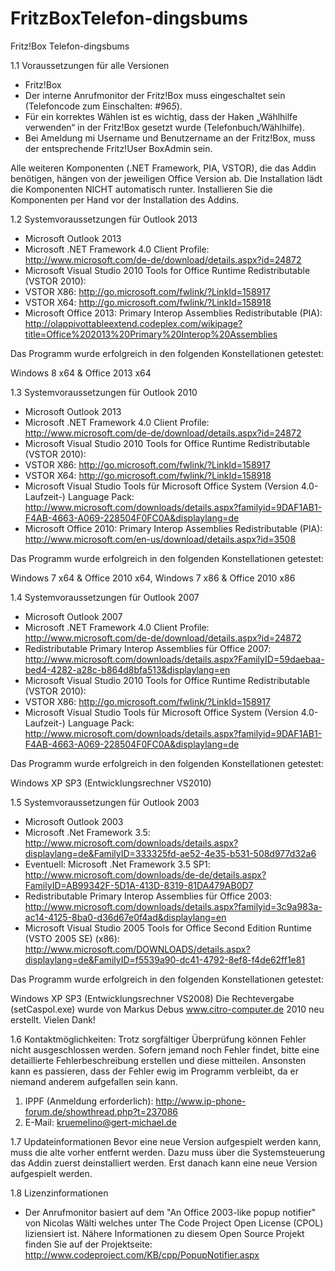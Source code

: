 FritzBoxTelefon-dingsbums
=========================

Fritz!Box Telefon-dingsbums

1.1  Voraussetzungen für alle Versionen

- Fritz!Box
- Der interne Anrufmonitor der Fritz!Box muss eingeschaltet sein  (Telefoncode zum Einschalten: #96*5*).
- Für ein korrektes Wählen ist es wichtig, dass der Haken „Wählhilfe verwenden“ in der Fritz!Box gesetzt wurde (Telefonbuch/Wählhilfe).
- Bei Ameldung mi Username und Benutzername an der Fritz!Box, muss der entsprechende Fritz!User BoxAdmin sein.


Alle weiteren Komponenten (.NET Framework, PIA, VSTOR), die das Addin benötigen, hängen von der jeweiligen Office Version ab. Die Installation lädt die Komponenten NICHT automatisch runter. Installieren Sie die Komponenten per Hand vor der Installation des Addins.

1.2	Systemvoraussetzungen für Outlook 2013

- Microsoft Outlook 2013
- Microsoft .NET Framework 4.0 Client Profile: http://www.microsoft.com/de-de/download/details.aspx?id=24872 
- Microsoft Visual Studio 2010 Tools for Office Runtime Redistributable (VSTOR 2010):
-   VSTOR X86: http://go.microsoft.com/fwlink/?LinkId=158917
-   VSTOR X64: http://go.microsoft.com/fwlink/?LinkId=158918
- Microsoft Office 2013: Primary Interop Assemblies Redistributable (PIA): http://olappivottableextend.codeplex.com/wikipage?title=Office%202013%20Primary%20Interop%20Assemblies 

Das Programm wurde erfolgreich in den folgenden Konstellationen getestet:

Windows 8 x64 & Office 2013 x64

1.3	Systemvoraussetzungen für Outlook 2010

- Microsoft Outlook 2013
- Microsoft .NET Framework 4.0 Client Profile: http://www.microsoft.com/de-de/download/details.aspx?id=24872 
- Microsoft Visual Studio 2010 Tools for Office Runtime Redistributable (VSTOR 2010):
- VSTOR X86: http://go.microsoft.com/fwlink/?LinkId=158917
- VSTOR X64: http://go.microsoft.com/fwlink/?LinkId=158918
- Microsoft Visual Studio Tools für Microsoft Office System (Version 4.0-Laufzeit-) Language Pack: http://www.microsoft.com/downloads/details.aspx?familyid=9DAF1AB1-F4AB-4663-A069-228504F0FC0A&displaylang=de
- Microsoft Office 2010: Primary Interop Assemblies Redistributable (PIA): http://www.microsoft.com/en-us/download/details.aspx?id=3508 

Das Programm wurde erfolgreich in den folgenden Konstellationen getestet:

Windows 7 x64 & Office 2010 x64, Windows 7 x86 & Office 2010 x86

1.4	Systemvoraussetzungen für Outlook 2007

- Microsoft Outlook 2007
- Microsoft .NET Framework 4.0 Client Profile: http://www.microsoft.com/de-de/download/details.aspx?id=24872 
- Redistributable Primary Interop Assemblies für Office 2007: http://www.microsoft.com/downloads/details.aspx?FamilyID=59daebaa-bed4-4282-a28c-b864d8bfa513&displaylang=en
- Microsoft Visual Studio 2010 Tools for Office Runtime Redistributable (VSTOR 2010):
- VSTOR X86: http://go.microsoft.com/fwlink/?LinkId=158917
- Microsoft Visual Studio Tools für Microsoft Office System (Version 4.0-Laufzeit-) Language Pack: http://www.microsoft.com/downloads/details.aspx?familyid=9DAF1AB1-F4AB-4663-A069-228504F0FC0A&displaylang=de

Das Programm wurde erfolgreich in den folgenden Konstellationen getestet:

Windows XP SP3 (Entwicklungsrechner VS2010)

1.5	Systemvoraussetzungen für Outlook 2003

- Microsoft Outlook 2003
- Microsoft .Net Framework 3.5: http://www.microsoft.com/downloads/details.aspx?displaylang=de&FamilyID=333325fd-ae52-4e35-b531-508d977d32a6
- Eventuell: Microsoft .Net Framework 3.5 SP1: http://www.microsoft.com/downloads/de-de/details.aspx?FamilyID=AB99342F-5D1A-413D-8319-81DA479AB0D7
- Redistributable Primary Interop Assemblies für Office 2003: http://www.microsoft.com/downloads/details.aspx?familyid=3c9a983a-ac14-4125-8ba0-d36d67e0f4ad&displaylang=en
- Microsoft Visual Studio 2005 Tools for Office Second Edition Runtime (VSTO 2005 SE) (x86): http://www.microsoft.com/DOWNLOADS/details.aspx?displaylang=de&FamilyID=f5539a90-dc41-4792-8ef8-f4de62ff1e81

Das Programm wurde erfolgreich in den folgenden Konstellationen getestet:

Windows XP SP3 (Entwicklungsrechner VS2008)
Die Rechtevergabe (setCaspol.exe) wurde von Markus Debus www.citro-computer.de 2010 neu erstellt. Vielen Dank!

1.6	Kontaktmöglichkeiten:
Trotz sorgfältiger Überprüfung können Fehler nicht ausgeschlossen werden.
Sofern jemand noch Fehler findet, bitte eine detaillierte Fehlerbeschreibung erstellen und diese mitteilen. Ansonsten kann es passieren, dass der Fehler ewig im Programm verbleibt, da er niemand anderem aufgefallen sein kann.

1.	IPPF (Anmeldung erforderlich): http://www.ip-phone-forum.de/showthread.php?t=237086 
2.	E-Mail:  kruemelino@gert-michael.de

1.7	Updateinformationen
Bevor eine neue Version aufgespielt werden kann, muss die alte vorher entfernt werden. Dazu muss über die Systemsteuerung das Addin zuerst deinstalliert werden. Erst danach kann eine neue Version aufgespielt werden.

1.8	Lizenzinformationen
-	Der Anrufmonitor basiert auf dem "An Office 2003-like popup notifier" von Nicolas Wälti welches unter The Code Project Open License (CPOL) liziensiert ist.
Nähere Informationen zu diesem Open Source Projekt finden Sie auf der Projektseite:
http://www.codeproject.com/KB/cpp/PopupNotifier.aspx 
